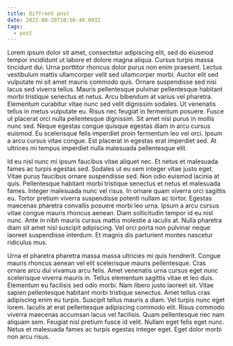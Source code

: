 ```yaml
---
title: Diffrent post
date: 2022-08-28T10:56:40.093Z
tags:
  - post
---
```


Lorem ipsum dolor sit amet, consectetur adipiscing elit, sed do eiusmod tempor incididunt ut labore et dolore magna aliqua. Cursus turpis massa tincidunt dui. Urna porttitor rhoncus dolor purus non enim praesent. Lectus vestibulum mattis ullamcorper velit sed ullamcorper morbi. Auctor elit sed vulputate mi sit amet mauris commodo quis. Ornare suspendisse sed nisi lacus sed viverra tellus. Mauris pellentesque pulvinar pellentesque habitant morbi tristique senectus et netus. Arcu bibendum at varius vel pharetra. Elementum curabitur vitae nunc sed velit dignissim sodales. Ut venenatis tellus in metus vulputate eu. Risus nec feugiat in fermentum posuere. Fusce ut placerat orci nulla pellentesque dignissim. Sit amet nisl purus in mollis nunc sed. Neque egestas congue quisque egestas diam in arcu cursus euismod. Eu scelerisque felis imperdiet proin fermentum leo vel orci. Ipsum a arcu cursus vitae congue. Est placerat in egestas erat imperdiet sed. At ultrices mi tempus imperdiet nulla malesuada pellentesque elit.

Id eu nisl nunc mi ipsum faucibus vitae aliquet nec. Et netus et malesuada fames ac turpis egestas sed. Sodales ut eu sem integer vitae justo eget. Vitae purus faucibus ornare suspendisse sed. Non odio euismod lacinia at quis. Pellentesque habitant morbi tristique senectus et netus et malesuada fames. Integer malesuada nunc vel risus. In ornare quam viverra orci sagittis eu. Tortor pretium viverra suspendisse potenti nullam ac tortor. Egestas maecenas pharetra convallis posuere morbi leo urna. Ipsum a arcu cursus vitae congue mauris rhoncus aenean. Diam sollicitudin tempor id eu nisl nunc. Ante in nibh mauris cursus mattis molestie a iaculis at. Nulla pharetra diam sit amet nisl suscipit adipiscing. Vel orci porta non pulvinar neque laoreet suspendisse interdum. Et magnis dis parturient montes nascetur ridiculus mus.

Urna et pharetra pharetra massa massa ultricies mi quis hendrerit. Congue mauris rhoncus aenean vel elit scelerisque mauris pellentesque. Cras ornare arcu dui vivamus arcu felis. Amet venenatis urna cursus eget nunc scelerisque viverra mauris in. Tellus elementum sagittis vitae et leo duis. Elementum eu facilisis sed odio morbi. Nam libero justo laoreet sit. Vitae sapien pellentesque habitant morbi tristique senectus. Amet tellus cras adipiscing enim eu turpis. Suscipit tellus mauris a diam. Vel turpis nunc eget lorem. Iaculis at erat pellentesque adipiscing commodo elit. Risus commodo viverra maecenas accumsan lacus vel facilisis. Quam pellentesque nec nam aliquam sem. Feugiat nisl pretium fusce id velit. Nullam eget felis eget nunc. Netus et malesuada fames ac turpis egestas integer eget. Eget dolor morbi non arcu risus.